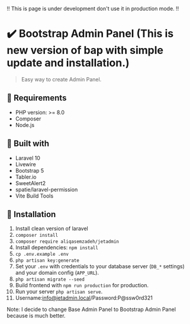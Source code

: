 !! This is page is under development don't use it in production mode. !!

✔️ Bootstrap Admin Panel (This is new version of bap with simple update and installation.)
======================
>  Easy way to create Admin Panel.
>
## 🔌 Requirements

- PHP version: >= 8.0
- Composer
- Node.js


## 🧰 Built with

- Laravel 10
- Livewire
- Bootstrap 5
- Tabler.io
- SweetAlert2
- spatie/laravel-permission
- Vite Build Tools


## 🧾 Installation

1. Install clean version of laravel
2. `composer install`
3. `composer require aliqasemzadeh/jetadmin`
4. Install dependencies:
   `npm install`
4. `cp .env.example .env`
5. `php artisan key:generate`
6. Set your `.env` with credentials to your database server (`DB_*` settings) and your domain config (`APP_URL`).
7. `php artisan migrate --seed`
8. Build frontend with `npm run production` for production.
9. Run your server `php artisan serve`.
10. Username:info@jetadmin.local/Password:P@ssw0rd321


Note:
I decide to change Base Admin Panel to Bootstrap Admin Panel because is much better.
